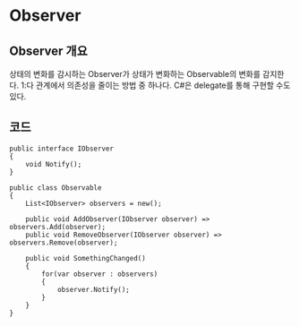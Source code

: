# Observer

## Observer 개요
상태의 변화를 감시하는 Observer가 상태가 변화하는 Observable의 변화를 감지한다. 1:다 관계에서 의존성을 줄이는 방법 중 하나다. C#은 delegate를 통해 구현할 수도 있다.

## 코드
```
public interface IObserver
{
    void Notify();
}

public class Observable
{
    List<IObserver> observers = new();

    public void AddObserver(IObserver observer) => observers.Add(observer);
    public void RemoveObserver(IObserver observer) => observers.Remove(observer);

    public void SomethingChanged()
    {
        for(var observer : observers)
        {
            observer.Notify();
        }
    }
}
```